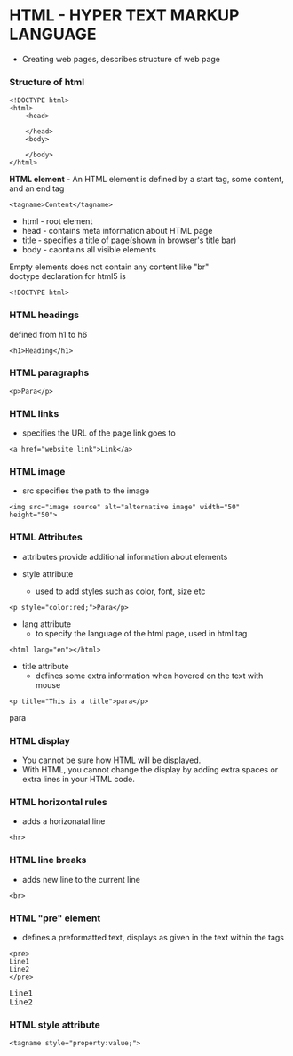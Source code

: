 # HTML - HYPER TEXT MARKUP LANGUAGE
* Creating web pages, describes structure of web page

### Structure of html
```
<!DOCTYPE html>
<html>
    <head>
    
    </head>
    <body>

    </body>
</html>
```

**HTML element** - An HTML element is defined by a start tag, some content, and an end tag
```
<tagname>Content</tagname>
```

* html - root element 
* head - contains meta information about HTML page
* title - specifies a title of page(shown in browser's title bar)
* body - caontains all visible elements

Empty elements does not contain any content like "br" <br>
doctype declaration for html5 is 
```
<!DOCTYPE html>
```
### HTML headings
defined from h1 to h6
```
<h1>Heading</h1>
```
### HTML paragraphs
```
<p>Para</p>
```
### HTML links
* specifies the URL of the page link goes to
```
<a href="website link">Link</a>
```
### HTML image
* src specifies the path to the image
```
<img src="image source" alt="alternative image" width="50" height="50">
```
### HTML Attributes
* attributes provide additional information about elements

* style attribute
  - used to add styles such as color, font, size etc
```
<p style="color:red;">Para</p>
```
* lang attribute
  - to specify the language of the html page, used in html tag
```
<html lang="en"></html>
```
* title attribute
  - defines some extra information when hovered on the text with mouse
```
<p title="This is a title">para</p>
```
<p title="This is a title">para</p>

### HTML display
* You cannot be sure how HTML will be displayed.
* With HTML, you cannot change the display by adding extra spaces or extra lines in your HTML code.
### HTML horizontal rules
* adds a horizonatal line
```
<hr>
```
### HTML line breaks
* adds new line to the current line
```
<br>
```
### HTML "pre" element
* defines a preformatted text, displays as given in the text within the tags
```
<pre>
Line1
Line2
</pre>
```
<pre>
Line1
Line2</pre>

### HTML style attribute 

```
<tagname style="property:value;">
```

